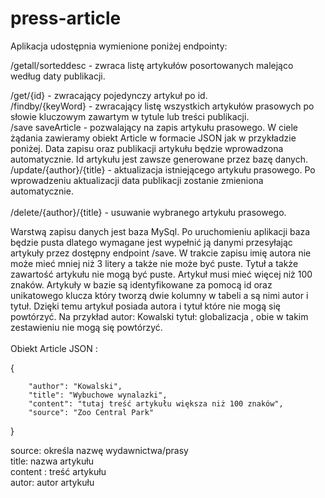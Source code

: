 # press-article

Aplikacja udostępnia wymienione poniżej endpointy:</br>

/getall/sorteddesc       - zwraca listę artykułów posortowanych malejąco według daty publikacji.</br>

/get/{id}                - zwracający pojedynczy artykuł po id.</br>
/findby/{keyWord}        - zwracający listę wszystkich artykułów prasowych po słowie kluczowym zawartym w tytule lub treści publikacji.</br>
/save saveArticle        - pozwalający na zapis artykułu prasowego. W ciele żądania zawieramy obiekt Article w formacie JSON jak w przykładzie poniżej.
                             Data zapisu oraz publikacji artykułu będzie wprowadzona automatycznie. Id artykułu jest zawsze generowane przez bazę danych.</br>
/update/{author}/{title} - aktualizacja istniejącego artykułu prasowego. Po wprowadzeniu aktualizacji data publikacji zostanie zmieniona automatycznie.</br>  
/delete/{author}/{title} - usuwanie wybranego artykułu prasowego.</br>

Warstwą zapisu danych jest baza MySql. Po uruchomieniu aplikacji baza będzie pusta dlatego wymagane jest wypełnić ją danymi przesyłając artykuły przez
dostępny endpoint /save. W trakcie zapisu imię autora nie może mieć mniej niż 3 litery a także nie może być puste. Tytuł a także zawartość artykułu
nie mogą być puste. Artykuł musi mieć więcej niż 100 znaków.
Artykuły w bazie są identyfikowane za pomocą id oraz unikatowego klucza który tworzą dwie kolumny w tabeli a są nimi autor i tytuł. Dzięki temu
artykuł posiada autora i tytuł które nie mogą się powtórzyć. Na przykład autor: Kowalski tytuł: globalizacja , obie w takim zestawieniu nie mogą
się powtórzyć.</br>
</br>
Obiekt Article JSON :

{
        
        "author": "Kowalski",
        "title": "Wybuchowe wynalazki",
        "content": "tutaj treść artykułu większa niż 100 znaków",
        "source": "Zoo Central Park" 
}

source: określa nazwę wydawnictwa/prasy</br>
title: nazwa artykułu</br>
content : treść artykułu</br>
autor: autor artykułu</br>

